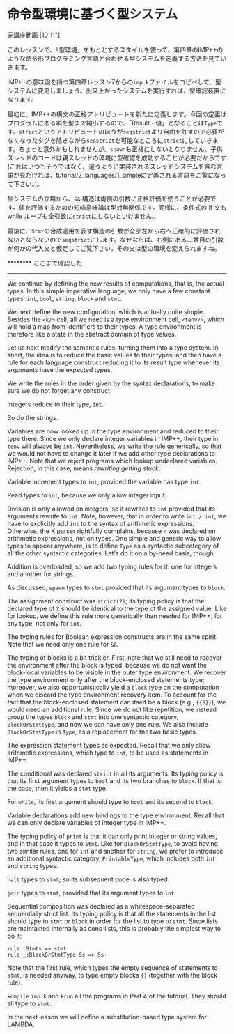 # 命令型環境に基づく型システム

[元講座動画 [10'11"]](http://youtu.be/WyUxdo7GhtE)


このレッスンで、「型環境」をもととするスタイルを使って、第四章のIMP++のような命令形プログラミング言語と合わせる型システムを定義する方法を見ていきます。

IMP++の意味論を持つ第四章レッスン7からの`imp.k`ファイルをコピペして、型システムに変更しましょう。出来上がったシステムを実行すれば、型確認装置になります。


最初に、IMP++の構文の正格アトリビュートを新たに定義します。今回の定義はプログラムにある項を型まで縮小するので、「Result・値」となることは`Type`です。`strict`というアトリビュートのほうが`seqstrict`より自由を許すので必要がなくなったタグを除きながら`seqstrict`を可能なところに`strict`にしていきます。ちょっと意外かもしれませんが、`spawn`も正格にしないとなりません。子供スレッドのコードは親スレッドの環境に型確認を成功することが必要だからです(これはいつもそうではなく、違うように実装されるスレッドシステムを含む言語が見たければ、tutorial/2_languages/1_simpleに定義される言語をご覧になって下さい。)。

型システムの立場から、`&&` 構造は両側の引数に正格評価を使うことが必要です。値を評価するための短絡意味論は型対無関係です。同様に、条件式の if 文も while ループも全引数に`strict`にしないといけません。

最後に、`Stmt`の合成適用を表す構造の引数が全部左から右へ正確的に評価されないとならないので`seqstrict`にします。なぜならば、右側にある二番目の引数が何かの代入文と仮定してご覧下さい。その文は型の環境を変えられますね。


******** ここまで確認した
**********


We continue by defining the new results of computations, that is, the actual
types.  In this simple imperative language, we only have a few constant types:
`int`, `bool`, `string`, `block` and `stmt`.

We next define the new configuration, which is actually quite simple.  Besides
the `<k/>` cell, all we need is a type environment cell, `<tenv/>`, which will
hold a map from identifiers to their types.  A type environment is therefore
like a state in the abstract domain of type values.

Let us next modify the semantic rules, turning them into a type system.  In
short, the idea is to reduce the basic values to their types, and then have a
rule for each language construct reducing it to its result type whenever its
arguments have the expected types.

We write the rules in the order given by the syntax declarations, to make
sure we do not forget any construct.

Integers reduce to their type, `int`.

So do the strings.

Variables are now looked up in the type environment and reduced to their type 
there.  Since we only declare integer variables in IMP++, their type in `tenv` 
will always be `int`.  Nevertheless, we write the rule generically, so that we 
would not have to change it later if we add other type declarations to IMP++.
Note that we reject programs which lookup undeclared variables.  Rejection,
in this case, means *rewriting getting stuck*.

Variable increment types to `int`, provided the variable has type `int`.

Read types to `int`, because we only allow integer input.

Division is only allowed on integers, so it rewrites to `int` provided that its
arguments rewrite to `int`.  Note, however, that in order to write `int / int`,
we have to explicitly add `int` to the syntax of arithmetic expressions.
Otherwise, the K parser rightfully complains, because `/` was declared on
arithmetic expressions, not on types.  One simple and generic way to allow
types to appear anywhere, is to define `Type` as a syntactic subcategory of all
the other syntactic categories.  Let's do it on a by-need basis, though.

Addition is overloaded, so we add two typing rules for it: one for integers
and another for strings.

As discussed, `spawn` types to `stmt` provided that its argument types to
`block`.

The assignment construct was `strict(2)`; its typing policy is that the declared
type of `X` should be identical to the type of the assigned value.  Like for
lookup, we define this rule more generically than needed for IMP++, for any 
type, not only for `int`.

The typing rules for Boolean expression constructs are in the same spirit.
Note that we need only one rule for `&&`.

The typing of blocks is a bit trickier.  First, note that we still need to
recover the environment after the block is typed, because we do not want the
block-local variables to be visible in the outer type environment.  We recover
the type environment only after the block-enclosed statements type; moreover,
we also opportunistically yield a `block` type on the computation when we
discard the type environment recovery item.  To account for the fact that the
block-enclosed statement can itself be a block (e.g., `{{S}}`), we would need an
additional rule.  Since we do not like repetition, we instead group the types
`block` and `stmt` into one syntactic category, `BlockOrStmtType`, and now we
can have only one rule.  We also include `BlockOrStmtType` in `Type`, as a
replacement for the two basic types.

The expression statement types as expected.  Recall that we only allow
arithmetic expressions, which type to `int`, to be used as statements in IMP++.

The conditional was declared `strict` in all its arguments.  Its typing policy
is that its first argument types to `bool` and its two branches to `block`.
If that is the case, then it yields a `stmt` type.

For `while`, its first argument should type to `bool` and its second to `block`.

Variable declarations add new bindings to the type environment.  Recall that
we can only declare variables of integer type in IMP++.

The typing policy of `print` is that it can only print integer or string values,
and in that case it types to `stmt`.  Like for `BlockOrStmtType`, to avoid
having two similar rules, one for `int` and another for `string`, we prefer to
introduce an additional syntactic category, `PrintableType`, which includes both
`int` and `string` types.

`halt` types to `stmt`; so its subsequent code is also typed.

`join` types to `stmt`, provided that its argument types to `int`.

Sequential composition was declared as a whitespace-separated sequentially
strict list.  Its typing policy is that all the statements in the list should
type to `stmt` or `block` in order for the list to type to `stmt`.  Since
lists are maintained internally as cons-lists, this is probably the simplest
way to do it:

    rule .Stmts => stmt
    rule _:BlockOrStmtType Ss => Ss

Note that the first rule, which types the empty sequence of statements to `stmt`,
is needed anyway, to type empty blocks `{}` (together with the block rule).

`kompile` `imp.k` and `krun` all the programs in Part 4 of the tutorial.  They
should all type to `stmt`.

In the next lesson we will define a substitution-based type system for LAMBDA.
